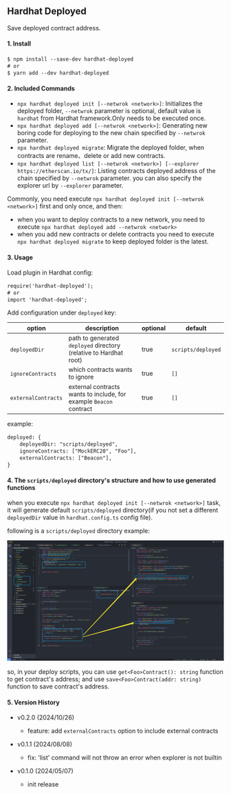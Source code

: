 ## Hardhat Deployed

Save deployed contract address.

#### 1. Install

```
$ npm install --save-dev hardhat-deployed
# or
$ yarn add --dev hardhat-deployed
```

#### 2. Included Commands

- `npx hardhat deployed init [--netwrok <network>]`: Initializes the deployed folder, `--netwrok` parameter is optional, default value is `hardhat` from Hardhat framework.Only needs to be executed once.
- `npx hardhat deployed add [--netwrok <network>]`: Generating new boring code for deploying to the new chain specified by `--netwrok` parameter.
- `npx hardhat deployed migrate`: Migrate the deployed folder, when contracts are rename、delete or add new contracts.
- `npx hardhat deployed list [--netwrok <network>] [--explorer https://etherscan.io/tx/]`: Listing contracts deployed address of the chain specified by `--netwrok` parameter. you can also specify the explorer url by `--explorer` parameter.

Commonly, you need execute `npx hardhat deployed init [--netwrok <network>]` first and only once, and then:
- when you want to deploy contracts to a new network, you need to execute `npx hardhat deployed add --netwrok <network>`
- when you add new contracts or delete contracts you need to execute `npx hardhat deployed migrate` to keep deployed folder is the latest.

#### 3. Usage

Load plugin in Hardhat config:

```
require('hardhat-deployed');
# or
import 'hardhat-deployed';
```

Add configuration under `deployed` key:

| option              | description                                                        | optional | default            |
|---------------------|--------------------------------------------------------------------|----------|--------------------|
| `deployedDir`       | path to generated `deployed` directory (relative to Hardhat root)  | true     | `scripts/deployed` |
| `ignoreContracts`   | which contracts wants to ignore                                    | true     | `[]`               |
| `externalContracts` | external contracts wants to include, for example `Beacon` contract | true     | `[]`               |

example:

```
deployed: {
    deployedDir: "scripts/deployed",
    ignoreContracts: ["MockERC20", "Foo"],
    externalContracts: ["Beacon"],
}
```

#### 4. The `scripts/deployed` directory's structure and how to use generated functions

when you execute `npx hardhat deployed init [--netwrok <network>]` task, it will generate default `scripts/deployed` directory(if you not set a different `deployedDir` value in `hardhat.config.ts` config file).

following is a `scripts/deployed` directory example:

![](demo.png)

so, in your deploy scripts, you can use `get<Foo>Contract(): string` function to get contract's address; and use `save<Foo>Contract(addr: string)` function to save contract's address.

#### 5. Version History

- v0.2.0 (2024/10/26)
  - feature: add `externalContracts` option to include external contracts

- v0.1.1 (2024/08/08)
  - fix: 'list' command will not throw an error when explorer is not builtin

- v0.1.0 (2024/05/07)
  - init release
